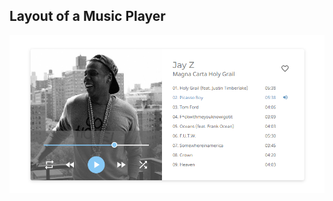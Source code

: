 ## Layout of a Music Player

![ScreenShot](https://raw.githubusercontent.com/lautivalentini/layout-music-player/main/screen.PNG)
